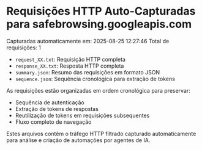 # Requisições HTTP Auto-Capturadas para safebrowsing.googleapis.com

Capturadas automaticamente em: 2025-08-25 12:27:46
Total de requisições: 1


- `request_XX.txt`: Requisição HTTP completa
- `response_XX.txt`: Resposta HTTP completa  
- `summary.json`: Resumo das requisições em formato JSON
- `sequence.json`: Sequência cronológica para extração de tokens


As requisições estão organizadas em ordem cronológica para preservar:
- Sequência de autenticação
- Extração de tokens de respostas
- Reutilização de tokens em requisições subsequentes
- Fluxo completo de navegação


Estes arquivos contêm o tráfego HTTP filtrado capturado automaticamente
para análise e criação de automações por agentes de IA.
